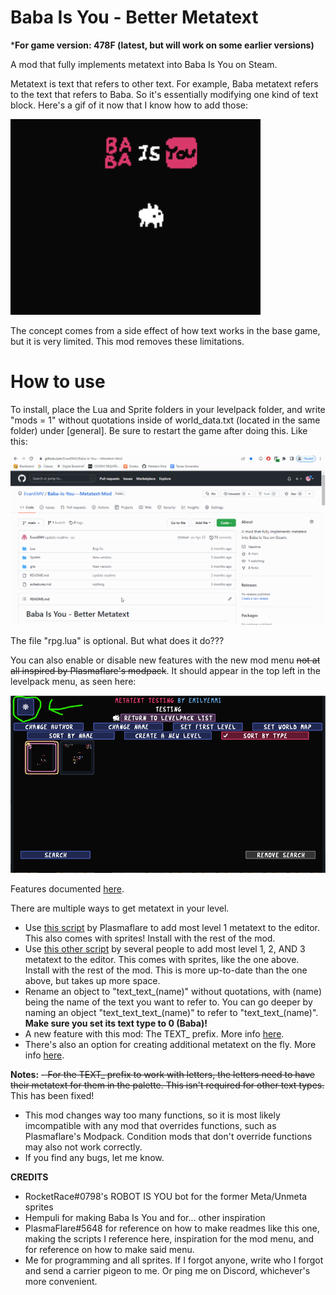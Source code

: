 # Baba Is You - Better Metatext
***For game version: 478F (latest, but will work on some earlier versions)**

A mod that fully implements metatext into Baba Is You on Steam.

Metatext is text that refers to other text. For example, Baba metatext refers to the text that refers to Baba. So it's essentially modifying one kind of text block. Here's a gif of it now that I know how to add those:

<img src="gifs/metatext.gif" alt="gif is not render :(" width="400"/>

The concept comes from a side effect of how text works in the base game, but it is very limited. This mod removes these limitations.

# How to use
To install, place the Lua and Sprite folders in your levelpack folder, and write "mods = 1" without quotations inside of world_data.txt (located in the same folder) under [general]. Be sure to restart the game after doing this. Like this:

<img src="gifs/howtoinstall.gif" alt="gif is not render :(" width="800"/>

The file "rpg.lua" is optional. But what does it do???

You can also enable or disable new features with the new mod menu ~~not at all inspired by Plasmaflare's modpack~~. It should appear in the top left in the levelpack menu, as seen here:

<img src="gifs/menu.png" alt="png is not render :(" width="800"/>

Features documented [here](exfeatures.md).

There are multiple ways to get metatext in your level.
- Use [this script](https://cdn.discordapp.com/attachments/560913551586492475/854541928611971086/metatext.zip) by Plasmaflare to add most level 1 metatext to the editor. This also comes with sprites! Install with the rest of the mod.
- Use [this other script](https://cdn.discordapp.com/attachments/560913551586492475/1165756717276086363/add_metatext.zip) by several people to add most level 1, 2, AND 3 metatext to the editor. This comes with sprites, like the one above. Install with the rest of the mod. This is more up-to-date than the one above, but takes up more space.
- Rename an object to "text_text_(name)" without quotations, with (name) being the name of the text you want to refer to. You can go deeper by naming an object "text_text_text_(name)" to refer to "text_text_(name)". **Make sure you set its text type to 0 (Baba)!**
- A new feature with this mod: The TEXT_ prefix. More info [here](exfeatures.md).
- There's also an option for creating additional metatext on the fly. More info [here](exfeatures.md).

**Notes:**
~~- For the TEXT_ prefix to work with letters, the letters need to have their metatext for them in the palette. This isn't required for other text types.~~ This has been fixed!
- This mod changes way too many functions, so it is most likely imcompatible with any mod that overrides functions, such as Plasmaflare's Modpack. Condition mods that don't override functions may also not work correctly.
- If you find any bugs, let me know.

**CREDITS**
- RocketRace#0798's ROBOT IS YOU bot for the former Meta/Unmeta sprites
- Hempuli for making Baba Is You and for... other inspiration
- PlasmaFlare#5648 for reference on how to make readmes like this one, making the
scripts I reference here, inspiration for the mod menu, and for reference on how to make said menu.
- Me for programming and all sprites.
If I forgot anyone, write who I forgot and send a carrier pigeon to me. Or ping me on Discord, whichever's more convenient.
